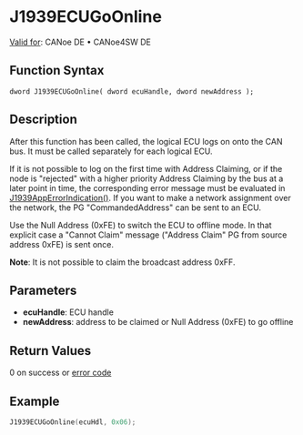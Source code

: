 # J1939ECUGoOnline

[Valid for](../../../../Shared/FeatureAvailability.md):  CANoe DE • CANoe4SW DE

## Function Syntax

```
dword J1939ECUGoOnline( dword ecuHandle, dword newAddress );
```

## Description

After this function has been called, the logical ECU logs on onto the CAN bus. It must be called separately for each logical ECU.

If it is not possible to log on the first time with Address Claiming, or if the node is "rejected" with a higher priority Address Claiming by the bus at a later point in time, the corresponding error message must be evaluated in [J1939AppErrorIndication()](CAPLfunctionJ1939AppErrorIndication.md). If you want to make a network assignment over the network, the PG "CommandedAddress" can be sent to an ECU.

Use the Null Address (0xFE) to switch the ECU to offline mode. In that explicit case a "Cannot Claim" message ("Address Claim" PG from source address 0xFE) is sent once.

**Note**: It is not possible to claim the broadcast address 0xFF.

## Parameters

- **ecuHandle**: ECU handle
- **newAddress**: address to be claimed or Null Address (0xFE) to go offline

## Return Values

0 on success or [error code](../CAPLfunctionsJ1939NLErrorCodes.md)

## Example

```c
J1939ECUGoOnline(ecuHdl, 0x06);
```
